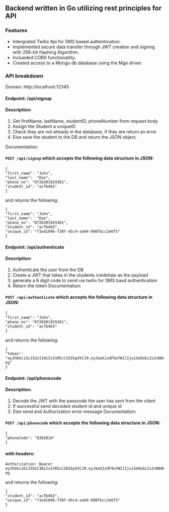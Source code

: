 ## Backend written in Go utilizing rest principles for API

### Features
- Intergrated Twilio Api for SMS based authentication.
- Implemented secure data transfer through JWT creation and signing with 256-bit Hashing Algorithm.
- Inclueded CORS functionallity.
- Created access to a Mongo db database using the Mgo driver.

### API breakdown 
Domain: http://localhost:12345
#### Endpoint: /api/signup
#### Description:
1. Get firstName, lastName, studentID, phoneNumber from request body
2. Assign the Student a uniqueID 
3. Check they are not already in the database, if they are return an error
4. Else save the student to the DB and return the JSON object.

Documentation:
#### `POST /api/signup` which accepts the following data structure in JSON:

```
{
"first_name": "John",
"last_name":  "Doe",
"phone_no": "0720301929301",
"student_id": "acfb463"
}
```
and returns the following:
```
{
"first_name": "John",
"last_name":  "Doe",
"phone_no": "0720301929301",
"student_id": "acfb463",
"unique_id": "f1ed1046-738f-45c4-aa94-090fbcc2e6f5"
}
```
#### Endpoint: /api/authenticate
#### Description:
1. Authenticate the user from the DB
2. Create a JWT that takes in the students credetials as the payload
3. generate a 6 digit code to send via twilio for SMS basd authentication
4. Return the token
Documentation:
#### `POST /api/authenticate` which accepts the following data structure in JSON:

```
{
"first_name": "John",
"phone_no": "0720301929301",
"student_id": "acfb463"
}
```

and returns the following:
```
{
"token": "eyJhbGciOiJIUzI1NiIsInR5cCI6IkpXVCJ9.eyJmaXJzdF9uYW1lIjoiSm9obiIsInN0dWRlbnRfaWQiOiJhY2ZiNDYzIiwicGhvbmVfbm8iOiIwNzIwMzAxOTI5MzAxIiwiaXNzIjoiZ29sYW5nIGFwaSIsImV4cCI6MTUxNjIzOTAyMn0.0y5110nIWnv5OhwXuKnHnhgK4AIBI52y7TJuDbNw-eg" 
}
```
#### Endpoint: /api/phonecode
#### Description:
1. Decode the JWT with the passcode the user has sent from the client
2. If successful send decoded student id and unique id
3. Else send and Authorization error message
Documentation:
#### `POST /api/phonecode` which accepts the following data structure in JSON:

```
{
"phoneCode": "8382010"
}
```
#### with headers:
```
Authorization: Bearer eyJhbGciOiJIUzI1NiIsInR5cCI6IkpXVCJ9.eyJmaXJzdF9uYW1lIjoiSm9obiIsInN0dWRlbnRfaWQiOiJhY2ZiNDYzIiwicGhvbmVfbm8iOiIwNzIwMzAxOTI5MzAxIiwiaXNzIjoiZ29sYW5nIGFwaSIsImV4cCI6MTUxNjIzOTAyMn0.0y5110nIWnv5OhwXuKnHnhgK4AIBI52y7TJuDbNw-eg
```
and returns the following:
```
{
"student_id": "acfb463",
"unique_id": "f1ed1046-738f-45c4-aa94-090fbcc2e6f5"
}
```


